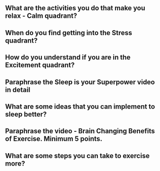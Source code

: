 ## What are the activities you do that make you relax - Calm quadrant?
## When do you find getting into the Stress quadrant?
## How do you understand if you are in the Excitement quadrant?
## Paraphrase the Sleep is your Superpower video in detail
## What are some ideas that you can implement to sleep better?
## Paraphrase the video - Brain Changing Benefits of Exercise. Minimum 5 points.
## What are some steps you can take to exercise more?
